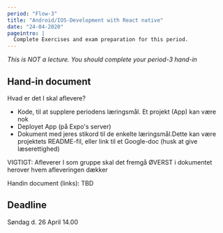 ```yaml
---
period: "Flow-3"
title: "Android/IOS-Development with React native"
date: "24-04-2020"
pageintro: |
  Complete Exercises and exam preparation for this period.
---
```


_This is NOT a lecture. You should complete your period-3 hand-in_


## Hand-in document
Hvad er det I skal aflevere?
- Kode, til at supplere periodens læringsmål. Et projekt (App) kan være nok
- Deployet App (på Expo's server)
- Dokument med jeres stikord til de enkelte læringsmål.Dette kan være projektets README-fil, eller link til et Google-doc (husk at give læserettighed)

VIGTIGT: Afleverer I som gruppe skal det fremgå ØVERST i dokumentet herover hvem afleveringen dækker

Handin document (links): TBD

## Deadline

Søndag d. 26 April 14.00
